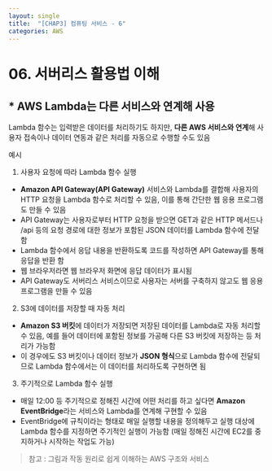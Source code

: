 ```yaml
---
layout: single
title:  "[CHAP3] 컴퓨팅 서비스 - 6"
categories: AWS
---
```


# 06. 서버리스 활용법 이해

## * AWS Lambda는 다른 서비스와 연계해 사용

Lambda 함수는 입력받은 데이터를 처리하기도 하지만, **다른 AWS 서비스와 연계**해 사용자 접속이나 데이터 연동과 같은 처리를 자동으로 수행할 수도 있음  

예시

1. 사용자 요청에 따라 Lambda 함수 실행
  - **Amazon API Gateway(API Gateway)** 서비스와 Lambda를 결합해 사용자의 HTTP 요청을 Lambda 함수로 처리할 수 있음, 이를 통해 간단한 웹 응용 프로그램도 만들 수 있음  
  - API Gateway는 사용자로부터 HTTP 요청을 받으면 GET과 같은 HTTP 메서드나 /api 등의 요청 경로에 대한 정보가 포함된 JSON 데이터를 Lambda 함수에 전달함  
  - Lambda 함수에서 응답 내용을 반환하도록 코드를 작성하면 API Gateway를 통해 응답을 반환 함  
  - 웹 브라우저라면 웹 브라우저 화면에 응답 데이터가 표시됨
  - API Gateway도 서버리스 서비스이므로 사용자는 서버를 구축하지 않고도 웹 응용 프로그램을 만들 수 있음


2. S3에 데이터를 저장할 때 자동 처리
  - **Amazon S3 버킷**에 데이터가 저장되면 저장된 데이터를 Lambda로 자동 처리할 수 있음, 예를 들어 데이터에 포함된 정보를 가공해 다른 S3 버킷에 저장하는 등 처리가 가능함
  - 이 경우에도 S3 버킷이나 데이터 정보가 **JSON 형식**으로 Lambda 함수에 전달되므로 Lambda 함수에서는 이 데이터를 처리하도록 구현하면 됨  


3. 주기적으로 Lambda 함수 실행
  - 매일 12:00 등 주기적으로 정해진 시간에 어떤 처리를 하고 싶다면 **Amazon EventBridge**라는 서비스와 Lambda를 연계해 구현할 수 있음
  - EventBridge에 규칙이라는 형태로 매일 실행할 내용을 정의해두고 실행 대상에 Lambda 함수를 지정하면 주기적인 실행이 가능함 (매일 정해진 시간에 EC2를 중지하거나 시작하는 작업도 가능)


> 참고 : 그림과 작동 원리로 쉽게 이해하는 AWS 구조와 서비스